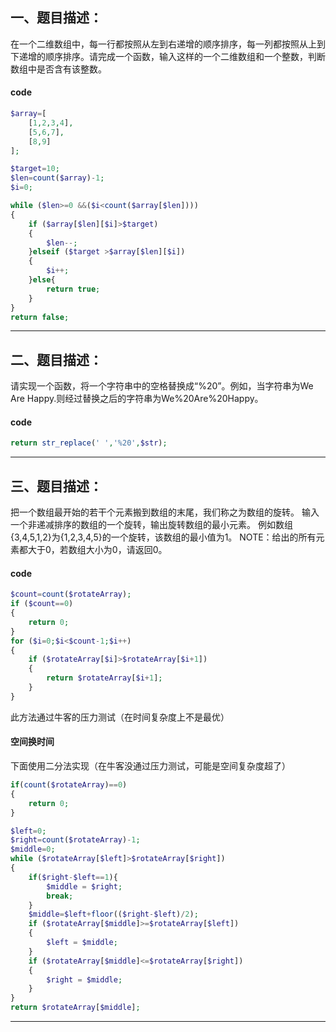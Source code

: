 ## 一、题目描述：

在一个二维数组中，每一行都按照从左到右递增的顺序排序，每一列都按照从上到下递增的顺序排序。请完成一个函数，输入这样的一个二维数组和一个整数，判断数组中是否含有该整数。

#### code
```PHP
$array=[   
    [1,2,3,4],
    [5,6,7],
    [8,9]
];

$target=10;
$len=count($array)-1;
$i=0;

while ($len>=0 &&($i<count($array[$len])))
{
    if ($array[$len][$i]>$target)
    {
        $len--;
    }elseif ($target >$array[$len][$i])
    {
        $i++;
    }else{
        return true;
    }
}
return false;
```

------------------------------------

## 二、题目描述：

请实现一个函数，将一个字符串中的空格替换成“%20”。例如，当字符串为We Are Happy.则经过替换之后的字符串为We%20Are%20Happy。

#### code
```PHP
return str_replace(' ','%20',$str);
```
------------------------------------
## 三、题目描述：

把一个数组最开始的若干个元素搬到数组的末尾，我们称之为数组的旋转。 输入一个非递减排序的数组的一个旋转，输出旋转数组的最小元素。 例如数组{3,4,5,1,2}为{1,2,3,4,5}的一个旋转，该数组的最小值为1。 NOTE：给出的所有元素都大于0，若数组大小为0，请返回0。
#### code
```PHP
$count=count($rotateArray);
if ($count==0)
{
    return 0;
}
for ($i=0;$i<$count-1;$i++)
{
    if ($rotateArray[$i]>$rotateArray[$i+1])
    {
        return $rotateArray[$i+1];
    }
}
```
此方法通过牛客的压力测试（在时间复杂度上不是最优）
#### 空间换时间
下面使用二分法实现（在牛客没通过压力测试，可能是空间复杂度超了）

```PHP
if(count($rotateArray)==0)
{
    return 0;
}

$left=0;
$right=count($rotateArray)-1;
$middle=0;
while ($rotateArray[$left]>$rotateArray[$right])
{
    if($right-$left==1){
        $middle = $right;
        break;
    }
    $middle=$left+floor(($right-$left)/2);
    if ($rotateArray[$middle]>=$rotateArray[$left])
    {
        $left = $middle;
    }
    if ($rotateArray[$middle]<=$rotateArray[$right])
    {
        $right = $middle;
    }
}
return $rotateArray[$middle];
```
------------------------------------

